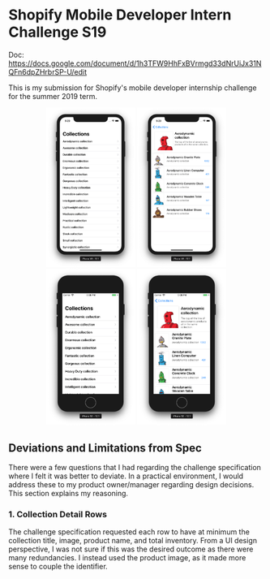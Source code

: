 # Shopify Mobile Developer Intern Challenge S19

Doc: https://docs.google.com/document/d/1h3TFW9HhFxBVrmgd33dNrUiJx31NQFn6dpZHrbrSP-U/edit

This is my submission for Shopify's mobile developer internship challenge for the summer 2019 term.

<p align="center">
  <img src="collection.png" width="35%"> <img src="collection-detail.png" width="35%">
  <img src="collection-se.png" width="35%"> <img src="collection-detail-se.png" width="35%">
</p>

## Deviations and Limitations from Spec
There were a few questions that I had regarding the challenge specification where I felt it was better to deviate. In a practical environment, I would address these to my product owner/manager regarding design decisions. This section explains my reasoning.

### 1. Collection Detail Rows
The challenge specification requested each row to have at minimum the collection title, image, product name, and total inventory. From a UI design perspective, I was not sure if this was the desired outcome as there were many redundancies. I instead used the product image, as it made more sense to couple the identifier.


